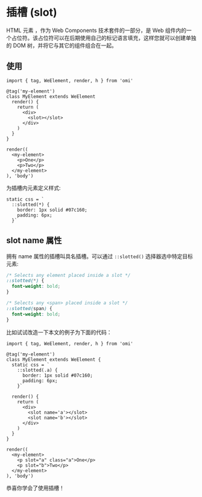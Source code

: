 # 插槽 (slot)

HTML <slot> 元素 ，作为 Web Components 技术套件的一部分，是 Web 组件内的一个占位符。该占位符可以在后期使用自己的标记语言填充，这样您就可以创建单独的 DOM 树，并将它与其它的组件组合在一起。

## 使用 

```tsx
import { tag, WeElement, render, h } from 'omi'

@tag('my-element')
class MyElement extends WeElement 
  render() {
    return (
      <div>
        <slot></slot>
      </div>
    )
  }
}

render((
  <my-element>
    <p>One</p>
    <p>Two</p>
  </my-element>
), 'body')
```

为插槽内元素定义样式:

```tsx
static css = `
  ::slotted(*) {
    border: 1px solid #07c160;
    padding: 6px;
  }`

```


## slot name 属性

拥有 name 属性的插槽叫具名插槽。可以通过 `::slotted()` 选择器选中特定目标元素:

```css
/* Selects any element placed inside a slot */
::slotted(*) {
  font-weight: bold;
}

/* Selects any <span> placed inside a slot */
::slotted(span) {
  font-weight: bold;
}
```

比如试试改造一下本文的例子为下面的代码：

```tsx
import { tag, WeElement, render, h } from 'omi'

@tag('my-element')
class MyElement extends WeElement {
  static css = `
    ::slotted(.a) {
      border: 1px solid #07c160;
      padding: 6px;
    }`

  render() {
    return (
      <div>
        <slot name='a'></slot>
        <slot name='b'></slot>
      </div>
    )
  }
}

render((
  <my-element>
    <p slot="a" class="a">One</p>
    <p slot="b">Two</p>
  </my-element>
), 'body')
```

恭喜你学会了使用插槽！